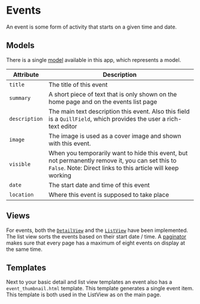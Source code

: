 # Events
An event is some form of activity that starts on a given time and date.

## Models
There is a single [model](https://docs.djangoproject.com/en/4.1/topics/db/models/) available in this app, which
represents a model.

| Attribute     | Description                                                                                                                                                    |
|---------------|----------------------------------------------------------------------------------------------------------------------------------------------------------------|
| `title`       | The title of this event                                                                                                                                        |
| `summary`     | A short piece of text that is only shown on the home page and on the events list page                                                                          |
| `description` | The main text description this event. Also this field is a `QuillField`, which provides the user a rich-text editor                                            |
| `image`       | The image is used as a cover image and shown with this event.                                                                                                  |
| `visible`     | When you temporarily want to hide this event, but not permanently remove it, you can set this to `False`. Note: Direct links to this article will keep working |
| `date`        | The start date and time of this event                                                                                                                          |
| `location`    | Where this event is supposed to take place                                                                                                                     |

## Views
For events, both the [`DetailView`](https://docs.djangoproject.com/en/4.1/ref/class-based-views/generic-display/#detailview)
and the [`ListView`](https://docs.djangoproject.com/en/4.1/ref/class-based-views/generic-display/#listview) have been
implemented. The list view sorts the events based on their start date / time. A 
[paginator](https://docs.djangoproject.com/en/4.1/topics/pagination/) makes sure that every page has a maximum of eight 
events on display at the same time.

## Templates
Next to your basic detail and list view templates an event also has a `event_thumbnail.html` template. This template
generates a single event item. This template is both used in the ListView as on the main page.